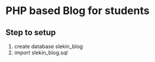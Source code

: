# PHP based Blog for students

## Step to setup

1. create database slekin_blog
2. import slekin_blog.sql
